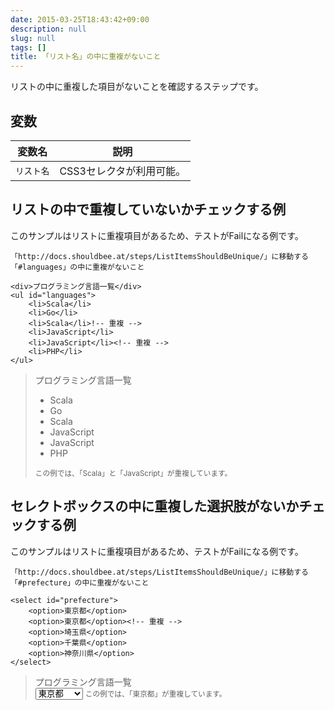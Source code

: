 ```yaml
---
date: 2015-03-25T18:43:42+09:00
description: null
slug: null
tags: []
title: 「リスト名」の中に重複がないこと
---
```


リストの中に重複した項目がないことを確認するステップです。

## 変数

変数名 | 説明
------|---------
`リスト名` | CSS3セレクタが利用可能。

## リストの中で重複していないかチェックする例

このサンプルはリストに重複項目があるため、テストがFailになる例です。

```
「http://docs.shouldbee.at/steps/ListItemsShouldBeUnique/」に移動する
「#languages」の中に重複がないこと
```

```
<div>プログラミング言語一覧</div>
<ul id="languages">
    <li>Scala</li>
    <li>Go</li>
    <li>Scala</li>!-- 重複 -->
    <li>JavaScript</li>
    <li>JavaScript</li><!-- 重複 -->
    <li>PHP</li>
</ul>
```

<blockquote>
  <div>プログラミング言語一覧</div>
  <ul id="languages">
      <li>Scala</li>
      <li>Go</li>
      <li>Scala</li>
      <li>JavaScript</li>
      <li>JavaScript</li>
      <li>PHP</li>
  </ul>
  <small>この例では、「Scala」と「JavaScript」が重複しています。</small>
</blockquote>

## セレクトボックスの中に重複した選択肢がないかチェックする例

このサンプルはリストに重複項目があるため、テストがFailになる例です。

```
「http://docs.shouldbee.at/steps/ListItemsShouldBeUnique/」に移動する
「#prefecture」の中に重複がないこと
```

```
<select id="prefecture">
    <option>東京都</option>
    <option>東京都</option><!-- 重複 -->
    <option>埼玉県</option>
    <option>千葉県</option>
    <option>神奈川県</option>
</select>
```

<blockquote>
  <div>プログラミング言語一覧</div>
  <select id="prefecture">
      <option>東京都</option>
      <option>東京都</option><!-- 重複 -->
      <option>埼玉県</option>
      <option>千葉県</option>
      <option>神奈川県</option>
  </select>
  <small>この例では、「東京都」が重複しています。</small>
</blockquote>
